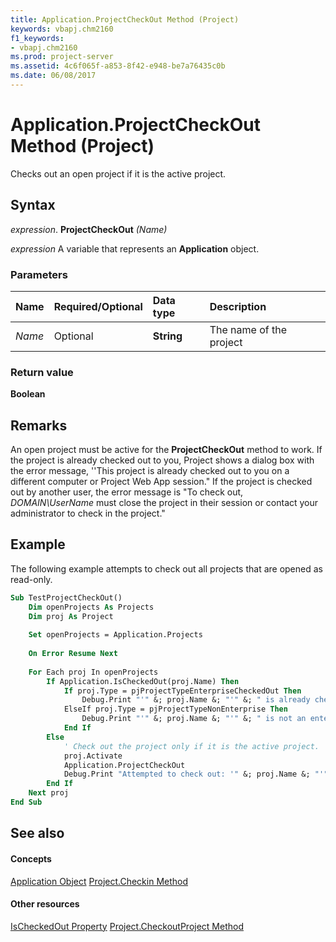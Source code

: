 ```yaml
---
title: Application.ProjectCheckOut Method (Project)
keywords: vbapj.chm2160
f1_keywords:
- vbapj.chm2160
ms.prod: project-server
ms.assetid: 4c6f065f-a853-8f42-e948-be7a76435c0b
ms.date: 06/08/2017
---
```



# Application.ProjectCheckOut Method (Project)
Checks out an open project if it is the active project.

## Syntax

 _expression_. **ProjectCheckOut** _(Name)_

 _expression_ A variable that represents an **Application** object.


### Parameters



|**Name**|**Required/Optional**|**Data type**|**Description**|
|:-----|:-----|:-----|:-----|
| _Name_|Optional|**String**|The name of the project|

### Return value

 **Boolean**


## Remarks

An open project must be active for the  **ProjectCheckOut** method to work. If the project is already checked out to you, Project shows a dialog box with the error message, ''This project is already checked out to you on a different computer or Project Web App session." If the project is checked out by another user, the error message is "To check out, _DOMAIN\UserName_ must close the project in their session or contact your administrator to check in the project."


## Example

The following example attempts to check out all projects that are opened as read-only.


```vb
Sub TestProjectCheckOut()
    Dim openProjects As Projects
    Dim proj As Project
    
    Set openProjects = Application.Projects
    
    On Error Resume Next
    
    For Each proj In openProjects
        If Application.IsCheckedOut(proj.Name) Then
            If proj.Type = pjProjectTypeEnterpriseCheckedOut Then
                Debug.Print "'" &; proj.Name &; "'" &; " is already checked out."
            ElseIf proj.Type = pjProjectTypeNonEnterprise Then
                Debug.Print "'" &; proj.Name &; "'" &; " is not an enterprise project."
            End If
        Else
            ' Check out the project only if it is the active project.
            proj.Activate
            Application.ProjectCheckOut
            Debug.Print "Attempted to check out: '" &; proj.Name &; "'"
        End If
    Next proj
End Sub
```


## See also


#### Concepts


[Application Object](Project.Application.md)
[Project.Checkin Method](Project.Project.CheckIn.md)
#### Other resources


[IsCheckedOut Property](Project.application.ischeckedout.md)
[Project.CheckoutProject Method](Project.project.checkoutproject.md)
